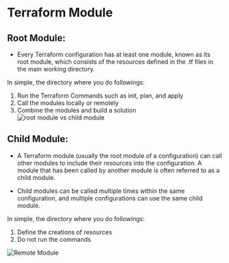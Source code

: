 # Terraform Module

## Root Module:
- Every Terraform configuration has at least one module, known as its root module, which consists of the resources defined in the .tf files in the main working directory.

In simple, the directory where you do followings:

1. Run the Terraform Commands such as init, plan, and apply
2. Call the modules locally or remotely
3. Combine the modules and build a solution
![root module vs child module](https://user-images.githubusercontent.com/108756145/223265712-012a0ac9-8a7d-4abf-be00-05e5317d1a08.png)


## Child Module:
- A Terraform module (usually the root module of a configuration) can call other modules to include their resources into the configuration. A module that has been called by another module is often referred to as a child module.

- Child modules can be called multiple times within the same configuration, and multiple configurations can use the same child module.

In simple, the directory where you do followings:

1. Define the creations of resources
2. Do not run the commands

![Remote Module](https://user-images.githubusercontent.com/108756145/223265804-8f403388-3cfb-49da-9bfe-d698c1325144.jpeg)
